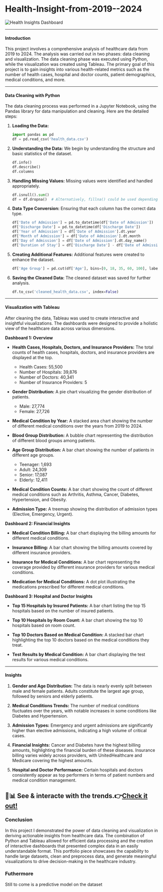 # Health-Insight-from-2019--2024

![Health Insights Dashboard](https://github.com/KoreJosh/Health-Insight-from-2019--2024/blob/main/Screenshot%20(1).png)

---

#### Introduction

This project involves a comprehensive analysis of healthcare data from 2019 to 2024. The analysis was carried out in two phases: data cleaning and visualization. The data cleaning phase was executed using Python, while the visualization was created using Tableau. The primary goal of this project is to gain insights into various health-related metrics such as the number of health cases, hospital and doctor counts, patient demographics, medical conditions, and more.

---

#### Data Cleaning with Python

The data cleaning process was performed in a Jupyter Notebook, using the Pandas library for data manipulation and cleaning. Here are the detailed steps:

1. **Loading the Data:**
   ```python
   import pandas as pd
   df = pd.read_csv('health_data.csv')
   ```

2. **Understanding the Data:**
   We begin by understanding the structure and basic statistics of the dataset.
   ```python
   df.info()
   df.describe()
   df.columns
   ```

3. **Handling Missing Values:**
   Missing values were identified and handled appropriately.
   ```python
   df.isnull().sum()
   df = df.dropna()  # Alternatively, fillna() could be used depending on the context
   ```

4. **Data Type Conversion:**
   Ensuring that each column has the correct data type.
   ```python
   df['Date of Admission'] = pd.to_datetime(df['Date of Admission'])
   df['Discharge Date'] = pd.to_datetime(df['Discharge Date'])
   df['Year of Admission'] = df['Date of Admission'].dt.year
   df['Month of Admission'] = df['Date of Admission'].dt.month
   df['Day of Admission'] = df['Date of Admission'].dt.day_name()
   df['Duration of Stay'] = df['Discharge Date'] - df['Date of Admission']
   ```

5. **Creating Additional Features:**
   Additional features were created to enhance the dataset.
   ```python
   df['Age Group'] = pd.cut(df['Age'], bins=[0, 18, 35, 60, 100], labels=['Teenager', 'Adult', 'Senior', 'Elderly'])
   ```

6. **Saving the Cleaned Data:**
   The cleaned dataset was saved for further analysis.
   ```python
   df.to_csv('cleaned_health_data.csv', index=False)
   ```

---

#### Visualization with Tableau

After cleaning the data, Tableau was used to create interactive and insightful visualizations. The dashboards were designed to provide a holistic view of the healthcare data across various dimensions.

**Dashboard 1: Overview**

- **Health Cases, Hospitals, Doctors, and Insurance Providers:**
  The total counts of health cases, hospitals, doctors, and insurance providers are displayed at the top.
  - Health Cases: 55,500
  - Number of Hospitals: 39,876
  - Number of Doctors: 40,341
  - Number of Insurance Providers: 5

- **Gender Distribution:**
  A pie chart visualizing the gender distribution of patients.
  - Male: 27,774
  - Female: 27,726

- **Medical Condition by Year:**
  A stacked area chart showing the number of different medical conditions over the years from 2019 to 2024.

- **Blood Group Distribution:**
  A bubble chart representing the distribution of different blood groups among patients.

- **Age Group Distribution:**
  A bar chart showing the number of patients in different age groups.
  - Teenager: 1,693
  - Adult: 24,309
  - Senior: 17,087
  - Elderly: 12,411

- **Medical Condition Counts:**
  A bar chart showing the count of different medical conditions such as Arthritis, Asthma, Cancer, Diabetes, Hypertension, and Obesity.

- **Admission Type:**
  A treemap showing the distribution of admission types (Elective, Emergency, Urgent).

**Dashboard 2: Financial Insights**

- **Medical Condition Billing:**
  A bar chart displaying the billing amounts for different medical conditions.

- **Insurance Billing:**
  A bar chart showing the billing amounts covered by different insurance providers.

- **Insurance for Medical Conditions:**
  A bar chart representing the coverage provided by different insurance providers for various medical conditions.

- **Medication for Medical Conditions:**
  A dot plot illustrating the medications prescribed for different medical conditions.

**Dashboard 3: Hospital and Doctor Insights**

- **Top 15 Hospitals by Insured Patients:**
  A bar chart listing the top 15 hospitals based on the number of insured patients.

- **Top 10 Hospitals by Room Count:**
  A bar chart showing the top 10 hospitals based on room count.

- **Top 10 Doctors Based on Medical Condition:**
  A stacked bar chart highlighting the top 10 doctors based on the medical conditions they treat.

- **Test Results by Medical Condition:**
  A bar chart displaying the test results for various medical conditions.

---

#### Insights

1. **Gender and Age Distribution:**
   The data is nearly evenly split between male and female patients. Adults constitute the largest age group, followed by seniors and elderly patients.

2. **Medical Conditions Trends:**
   The number of medical conditions fluctuates over the years, with notable increases in some conditions like Diabetes and Hypertension.

3. **Admission Types:**
   Emergency and urgent admissions are significantly higher than elective admissions, indicating a high volume of critical cases.

4. **Financial Insights:**
   Cancer and Diabetes have the highest billing amounts, highlighting the financial burden of these diseases. Insurance billing varies widely across providers, with UnitedHealthcare and Medicare covering the highest amounts.

5. **Hospital and Doctor Performance:**
   Certain hospitals and doctors consistently appear as top performers in terms of patient numbers and medical condition management.

 🏥📊 See & interacte with the trends.👉[Check it out!](https://bit.ly/3KJilyh)  
---

### Conclusion

In this project I demonstrated the power of data cleaning and visualization in deriving actionable insights from healthcare data. The combination of Python and Tableau allowed for efficient data processing and the creation of interactive dashboards that presented complex data in an easily understandable format. This portfolio piece showcases the capability to handle large datasets, clean and preprocess data, and generate meaningful visualizations to drive decision-making in the healthcare industry.
### Futhermore
Still to come is a predictive model on the dataset
